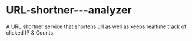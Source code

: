 # URL-shortner---analyzer
A URL shortner service that shortens url as well as keeps realtime track of clicked IP &amp; Counts.
